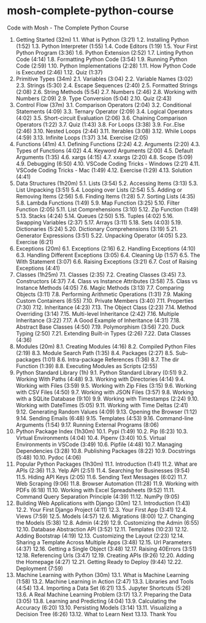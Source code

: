 # mosh-complete-python-course
Code with Mosh - The Complete Python Course

1. Getting Started (32m)
1.1. What is Python (3:21)
1.2. Installing Python (1:52)
1.3. Python Interpreter (1:55)
1.4. Code Editors (1:19)
1.5. Your First Python Program (3:36)
1.6. Python Extension (2:52)
1.7. Linting Python Code (4:14)
1.8. Formatting Python Code (3:54)
1.9. Running Python Code (2:59)
1.10. Python Implementations (2:28)
1.11. How Python Code is Executed (2:46)
1.12. Quiz (1:37)
2. Primitive Types (34m)
2.1. Variables (3:04)
2.2. Variable Names (3:02)
2.3. Strings (5:30)
2.4. Escape Sequences (2:40)
2.5. Formatted Strings (2:08)
2.6. String Methods (5:54)
2.7. Numbers (2:46)
2.8. Working with Numbers (2:09)
2.9. Type Conversion (5:04)
2.10. Quiz (2:43)
3. Control Flow (37m)
3.1. Comparison Operators (2:04)
3.2. Conditional Statements (4:09)
3.3. Ternary Operator (2:09)
3.4. Logical Operators (4:02)
3.5. Short-circuit Evaluation (2:06)
3.6. Chaining Comparison Operators (1:22)
3.7. Quiz (1:43)
3.8. For Loops (3:38)
3.9. For..Else (2:46)
3.10. Nested Loops (2:44)
3.11. Iterables (3:08)
3.12. While Loops (4:59)
3.13. Infinite Loops (1:37)
3.14. Exercise (2:05)
4. Functions (41m)
4.1. Defining Functions (2:24)
4.2. Arguments (2:20)
4.3. Types of Functions (4:02)
4.4. Keyword Arguments (2:00)
4.5. Default Arguments (1:35)
4.6. xargs (4:15)
4.7. xxargs (2:20)
4.8. Scope (5:09)
4.9. Debugging (6:50)
4.10. VSCode Coding Tricks - Windows (2:21)
4.11. VSCode Coding Tricks - Mac (1:49)
4.12. Exercise (1:29)
4.13. Solution (4:41)
5. Data Structures (1h20m)
5.1. Lists (3:54)
5.2. Accessing Items (3:13)
5.3. List Unpacking (3:51)
5.4. Looping over Lists (2:54)
5.5. Adding or Removing Items (2:56)
5.6. Finding Items (1:28)
5.7. Sorting Lists (4:35)
5.8. Lambda Functions (1:49)
5.9. Map Function (3:25)
5.10. Filter Function (2:05)
5.11. List Comprehensions (3:10)
5.12. Zip Function (1:49)
5.13. Stacks (4:24)
5.14. Queues (2:50)
5.15. Tuples (4:02)
5.16. Swapping Variables (2:37)
5.17. Arrays (3:11)
5.18. Sets (4:03)
5.19. Dictionaries (5:24)
5.20. Dictionary Comprehensions (3:19)
5.21. Generator Expressions (3:51)
5.22. Unpacking Operator (4:05)
5.23. Exercise (6:21)
6. Exceptions (20m)
6.1. Exceptions (2:16)
6.2. Handling Exceptions (4:10)
6.3. Handling Different Exceptions (3:05)
6.4. Cleaning Up (1:57)
6.5. The With Statement (3:07)
6.6. Raising Exceptions (3:21)
6.7. Cost of Raising Exceptions (4:41)
7. Classes (1h25m)
7.1. Classes (2:35)
7.2. Creating Classes (3:45)
7.3. Constructors (4:37)
7.4. Class vs Instance Attributes (3:58)
7.5. Class vs Instance Methods (4:05)
7.6. Magic Methods (3:13)
7.7. Comparing Objects (3:11)
7.8. Performing Arithmetic Operations (1:31)
7.9. Making Custom Containers (6:55)
7.10. Private Members (3:40)
7.11. Properties (7:30)
7.12. Inheritance (4:23)
7.13. The Object Class (2:23)
7.14. Method Overriding (3:14)
7.15. Multi-level Inheritance (2:42)
7.16. Multiple Inheritance (3:22)
7.17. A Good Example of Inheritance (4:31)
7.18. Abstract Base Classes (4:50)
7.19. Polymorphism (3:56)
7.20. Duck Typing (2:50)
7.21. Extending Built-in Types (2:26)
7.22. Data Classes (4:36)
8. Modules (20m)
8.1. Creating Modules (4:16)
8.2. Compiled Python Files (2:19)
8.3. Module Search Path (1:35)
8.4. Packages (2:27)
8.5. Sub-packages (1:01)
8.6. Intra-package References (1:36)
8.7. The dir Function (1:39)
8.8. Executing Modules as Scripts (2:55)
9. Python Standard Library (1h)
9.1. Python Standard Library (0:51)
9.2. Working With Paths (4:48)
9.3. Working with Directories (4:14)
9.4. Working with Files (3:59)
9.5. Working with Zip Files (3:15)
9.6. Working with CSV Files (4:50)
9.7. Working with JSON Files (3:57)
9.8. Working with a SQLite Database (9:10)
9.9. Working with Timestamps (2:24)
9.10. Working with DateTimes (5:05)
9.11. Working with Time Deltas (2:41)
9.12. Generating Random Values (4:09)
9.13. Opening the Browser (1:12)
9.14. Sending Emails (6:48)
9.15. Templates (4:53)
9.16. Command-line Arguments (1:54)
9.17. Running External Programs (8:06)
10. Python Package Index (1h30m)
10.1. Pypi (1:49)
10.2. Pip (6:23)
10.3. Virtual Environments (4:04)
10.4. Pipenv (3:40)
10.5. Virtual Environments in VSCode (3:49)
10.6. Pipfile (4:48)
10.7. Managing Dependencies (3:28)
10.8. Publishing Packages (8:22)
10.9. Docstrings (5:48)
10.10. Pydoc (4:06)
11. Popular Python Packages (1h30m)
11.1. Introduction (1:41)
11.2. What are APIs (2:36)
11.3. Yelp API (2:51)
11.4. Searching for Businesses (9:54)
11.5. Hiding API Keys (2:05)
11.6. Sending Text Messages (6:02)
11.7. Web Scraping (9:06)
11.8. Browser Automation (11:28)
11.9. Working with PDFs (6:18)
11.10. Working with Excel Spreadsheets (9:52)
11.11. Command Query Separation Principle (4:39)
11.12. NumPy (9:05)
12. Building Web Applications with Django (30m)
12.1. Introduction (1:43)
12.2. Your First Django Project (4:11)
12.3. Your First App (3:41)
12.4. Views (7:59)
12.5. Models (4:57)
12.6. Migrations (8:00)
12.7. Changing the Models (5:38)
12.8. Admin (4:29)
12.9. Customizing the Admin (6:55)
12.10. Database Abstraction API (3:52)
12.11. Templates (10:23)
12.12. Adding Bootstrap (4:19)
12.13. Customizing the Layout (2:23)
12.14. Sharing a Template Across Multiple Apps (3:48)
12.15. Url Parameters (4:37)
12.16. Getting a Single Object (3:48)
12.17. Raising 40Errors (3:51)
12.18. Referencing Urls (3:47)
12.19. Creating APIs (9:26)
12.20. Adding the Homepage (4:27)
12.21. Getting Ready to Deploy (9:44)
12.22. Deployment (7:59)
13. Machine Learning with Python (30m)
13.1. What is Machine Learning (1:58)
13.2. Machine Learning in Action (2:47)
13.3. Libraries and Tools (4:54)
13.4. Importing a Data Set (6:21)
13.5. Jupyter Shortcuts (5:26)
13.6. A Real Machine Learning Problem (3:17)
13.7. Preparing the Data (3:05)
13.8. Learning and Predicting (4:04)
13.9. Calculating the Accuracy (6:20)
13.10. Persisting Models (3:14)
13.11. Visualizing a Decision Tree (6:26)
13.12. What to Learn Next
13.13. Thank You
